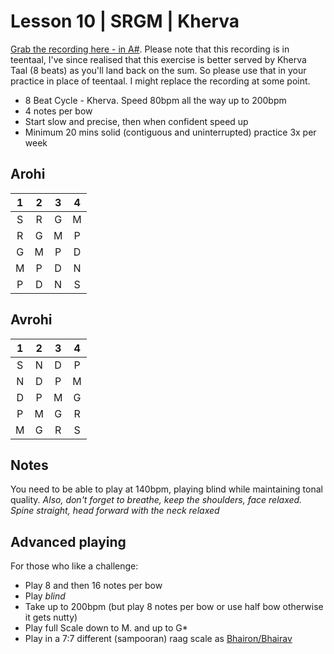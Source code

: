 # Lesson 10 | SRGM | Kherva

[Grab the recording here - in A#](https://soundcloud.com/jujhars13/2014-02-11-srgm-teentaal). Please note that this recording is in teentaal, I've since realised that this exercise is better served by Kherva Taal (8 beats) as you'll land back on the sum.  So please use that in your practice in place of teentaal.  I might replace the recording at some point.

- 8 Beat Cycle - Kherva.  Speed 80bpm all the way up to 200bpm
- 4 notes per bow
- Start slow and precise, then when confident speed up
- Minimum 20 mins solid (contiguous and uninterrupted) practice 3x per week

## Arohi

1 | 2 | 3 | 4
:-: | :-: | :-: | :-:
S | R | G | M
R | G | M | P
G | M | P | D
M | P | D | N
P | D | N | S

## Avrohi

1 | 2 | 3 | 4
:-: | :-: | :-: | :-:
S | N | D | P
N | D | P | M
D | P | M | G
P | M | G | R
M | G | R | S



## Notes
You need to be able to play at 140bpm, playing blind while maintaining tonal quality.
*Also, don't forget to breathe, keep the shoulders, face relaxed.  Spine straight, head forward with the neck relaxed*

## Advanced playing
For those who like a challenge:
- Play 8 and then 16 notes per bow
- Play *blind*
- Take up to 200bpm (but play 8 notes per bow or use half bow otherwise it gets nutty)
- Play full Scale down to M. and up to G\*
- Play in a 7:7 different (sampooran) raag scale as [Bhairon/Bhairav](http://en.wikipedia.org/wiki/Bhairav_(raga))

